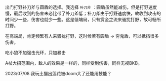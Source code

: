 出门打野补刀斧与圆盾的选择。我选择 `补刀斧` ：圆盾虽然能减伤，但是打野速度慢，最后收到的伤害未必比带了补刀斧低；补刀斧由于打野速度快，故收到攻击的时间少一些，伤害也就少一些。这是低端局，只有赏金之流来骚扰打野，故可畅所打野。

在高端局，肯定频繁有人来骚扰打野，这时候若有圆盾 -> 穷鬼盾，可以抵挡很多伤害。

吃小狼不加强击光环，只加暴击

A杖大招范围内，敌人的效果是一样的，同样受到伤害，同样无视BKB。



2023/07/08 我玩土猫出莲花被doom大了还能用技能？